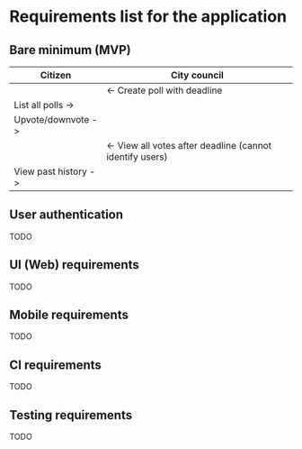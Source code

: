 # Requirements list for the application

## Bare minimum (MVP)

| Citizen | City council |
| -----|--------------|
|      | <- Create poll with deadline |
| List all polls -> |  |
| Upvote/downvote -> |  |
|   | <- View all votes after deadline (cannot identify users) |
| View past history -> |  |

## User authentication
 TODO


## UI (Web) requirements
TODO


## Mobile requirements
TODO


## CI requirements
TODO

## Testing requirements
TODO
